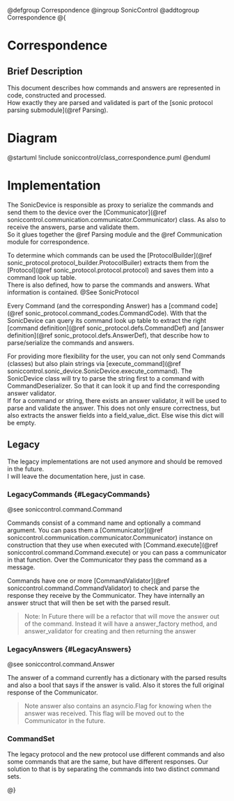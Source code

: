 @defgroup Correspondence
@ingroup SonicControl
@addtogroup Correspondence
@{

# Correspondence

## Brief Description

This document describes how commands and answers are represented in code, constructed and processed.  
How exactly they are parsed and validated is part of the [sonic protocol parsing submodule](@ref Parsing).

# Diagram

@startuml
!include soniccontrol/class_correspondence.puml
@enduml

# Implementation

The SonicDevice is responsible as proxy to serialize the commands and send them to the device over the [Communicator](@ref soniccontrol.communication.communicator.Communicator) class. As also to receive the answers, parse and validate them.  
So it glues together the @ref Parsing module and the @ref Communication module for correspondence.

To determine which commands can be used the [ProtocolBuilder](@ref sonic_protocol.protocol_builder.ProtocolBuiler) extracts them from the [Protocol](@ref sonic_protocol.protocol.protocol) and saves them into a command look up table.  
There is also defined, how to parse the commands and answers. What information is contained.
@See SonicProtocol

Every Command (and the corresponding Answer) has a [command code](@ref sonic_protocol.command_codes.CommandCode). With that the SonicDevice can query its command look up table to extract the right [command definition](@ref sonic_protocol.defs.CommandDef) and [answer definition](@ref sonic_protocol.defs.AnswerDef), that describe how to parse/serialize the commands and answers. 

For providing more flexibility for the user, you can not only send Commands (classes) but also plain strings via [execute_command](@ref soniccontrol.sonic_device.SonicDevice.execute_command). The SonicDevice class will try to parse the string first to a command with CommandDeserializer. So that it can look it up and find the corresponding answer validator.  
If for a command or string, there exists an answer validator, it will be used to parse and validate the answer. This does not only ensure correctness, but also extracts the answer fields into a field_value_dict. Else wise this dict will be empty.

## Legacy

The legacy implementations are not used anymore and should be removed in the future.  
I will leave the documentation here, just in case.

### LegacyCommands {#LegacyCommands}

@see soniccontrol.command.Command

Commands consist of a command name and optionally a command argument. You can pass them a  [Communicator](@ref soniccontrol.communication.communicator.Communicator) instance on construction that they use when executed with [Command.execute](@ref soniccontrol.command.Command.execute) or you can pass a communicator in that function. Over the Communicator they pass the command as a message. 

Commands have one or more [CommandValidator](@ref soniccontrol.command.CommandValidator) to check and parse the response they receive by the Communicator. They have internally an answer struct that will then be set with the parsed result.

> Note: In Future there will be a refactor that will move the answer out of the command. Instead it will have a answer_factory method, and answer_validator for creating and then returning the answer

### LegacyAnswers {#LegacyAnswers}

@see soniccontrol.command.Answer

The answer of a command currently has a dictionary with the parsed results and also a bool that says if the answer is valid.
Also it stores the full original response of the Communicator.

> Note answer also contains an asyncio.Flag for knowing when the answer was received.
> This flag will be moved out to the Communicator in the future.

### CommandSet

The legacy protocol and the new protocol use different commands and also some commands that are the same, but have different responses. Our solution to that is by separating the commands into two distinct command sets.  


@}